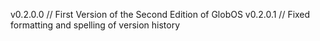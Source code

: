 v0.2.0.0 // First Version of the Second Edition of GlobOS
v0.2.0.1 // Fixed formatting and spelling of version history